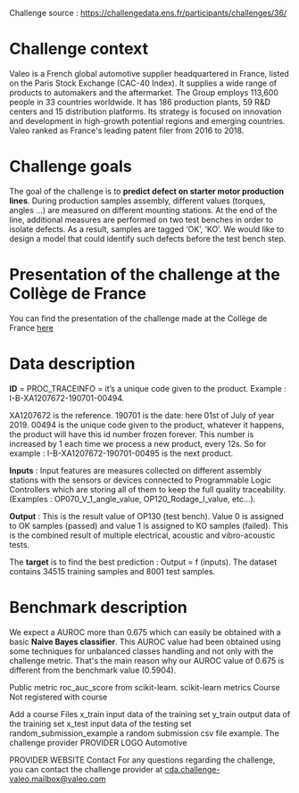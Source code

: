 Challenge source : https://challengedata.ens.fr/participants/challenges/36/

# Challenge context
Valeo is a French global automotive supplier headquartered in France, listed on the Paris Stock Exchange (CAC-40 Index). It supplies a wide range of products to automakers and the aftermarket. The Group employs 113,600 people in 33 countries worldwide. It has 186 production plants, 59 R&D centers and 15 distribution platforms. Its strategy is focused on innovation and development in high-growth potential regions and emerging countries. Valeo ranked as France's leading patent filer from 2016 to 2018.

# Challenge goals
The goal of the challenge is to **predict defect on starter motor production lines**. During production samples assembly, different values (torques, angles ...) are measured on different mounting stations. At the end of the line, additional measures are performed on two test benches in order to isolate defects. As a result, samples are tagged ‘OK’, ‘KO’. We would like to design a model that could identify such defects before the test bench step.

# Presentation of the challenge at the Collège de France
You can find the presentation of the challenge made at the Collège de France [here](https://www.college-de-france.fr/site/stephane-mallat/Challenges-2020.htm)

# Data description
**ID** = PROC_TRACEINFO = it’s a unique code given to the product. Example : I-B-XA1207672-190701-00494.

XA1207672 is the reference.
190701 is the date: here 01st of July of year 2019.
00494 is the unique code given to the product, whatever it happens, the product will have this id number frozen forever.
This number is increased by 1 each time we process a new product, every 12s. So for example : I-B-XA1207672-190701-00495 is the next product.

**Inputs** : Input features are measures collected on different assembly stations with the sensors or devices connected to Programmable Logic Controllers which are storing all of them to keep the full quality traceability. (Examples : OP070_V_1_angle_value, OP120_Rodage_I_value, etc…).

**Output** : This is the result value of OP130 (test bench). Value 0 is assigned to OK samples (passed) and value 1 is assigned to KO samples (failed). This is the combined result of multiple electrical, acoustic and vibro-acoustic tests.

The **target** is to find the best prediction : Output = f (inputs). The dataset contains 34515 training samples and 8001 test samples.

# Benchmark description
We expect a AUROC more than 0.675 which can easily be obtained with a basic **Naive Bayes classifier**. This AUROC value had been obtained using some techniques for unbalanced classes handling and not only with the challenge metric. That's the main reason why our AUROC value of 0.675 is different from the benchmark value (0.5904).

 
Public metric
roc_auc_score from scikit-learn.
scikit-learn metrics
Course
Not registered with course

Add a course
Files
x_train
input data of the training set
y_train
output data of the training set
x_test
input data of the testing set
random_submission_example
a random submission csv file example.
The challenge provider
PROVIDER LOGO
Automotive

 PROVIDER WEBSITE
Contact
For any questions regarding the challenge, you can contact the challenge provider at cda.challenge-valeo.mailbox@valeo.com
